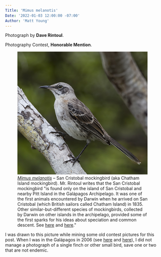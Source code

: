```yaml
---
Title: 'Mimus melanotis'
Date: '2022-01-03 12:00:00 -07:00'
Author: 'Matt Young'
---
```


Photograph by **Dave Rintoul**.

Photography Contest, **Honorable Mention**.

<figure>
<img src="/uploads/2022/Rintoul.San_cristobal_mockingbird_0920.jpg" alt="Mockingbird"/>
<figcaption><a href="https://www.darwinfoundation.org/en/datazone/checklist?species=5117"><i>Mimus melanotis</i></a> &ndash; San Cristobal mockingbird (aka Chatham Island mockingbird). Mr. Rintoul writes that the San Cristobal mockingbird "is found only on the island of San Cristobal and nearby Pitt Island in the Galápagos Archipelago. It was one of the first animals encountered by Darwin when he arrived on San Cristobal (which British sailors called Chatham Island) in 1835. Other similar-but-different species of mockingbirds, collected by Darwin on other islands in the archipelago, provided some of the first sparks for his ideas about speciation and common descent. See <a href="https://www.theguardian.com/science/2008/nov/14/evolution-charles-darwin">here</a> and <a href="http://darwin-online.org.uk/EditorialIntroductions/Chancellor_Keynes_Galapagos.html">here</a>."
 
</figcaption>
</figure>

I was drawn to this picture while mining some old contest pictures for this post. When I was in the Galápagos in 2006 (see <a href="https://whyevolutionistrue.com/2021/12/24/readers-wildlife-photos-1500/">here</a> and <a href="https://whyevolutionistrue.com/2022/01/01/readers-wildlife-photos-1508/">here</a>), I did not manage a photograph of a single finch or other small bird, save one or two that are not endemic. 
